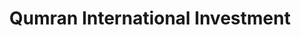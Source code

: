 ---
title: "Qumran International Investment"
url: /freetown/qumran-international-investment/
shop: shop
---